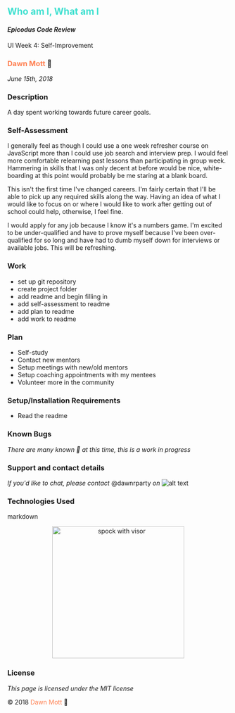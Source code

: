 <!-- Twitter icon from https://github.com/carlsednaoui/gitsocial -->
[1.1]: http://i.imgur.com/tXSoThF.png (twitter icon with padding)
## <span style="color: turquoise">Who am I, What am I</span>

#### _Epicodus Code Review_
UI Week 4: Self-Improvement

### <span style="color: coral">Dawn Mott</span> :sunrise_over_mountains:
_June 15th, 2018_

### Description
A day spent working towards future career goals.

### Self-Assessment
I generally feel as though I could use a one week refresher course on JavaScript more than I could use job search and interview prep. I would feel more comfortable relearning past lessons than participating in group week. Hammering in skills that I was only decent at before would be nice, white-boarding at this point would probably be me staring at a blank board.

This isn't the first time I've changed careers. I'm fairly certain that I'll be able to pick up any required skills along the way. Having an idea of what I would like to focus on or where I would like to work after getting out of school could help, otherwise, I feel fine.

I would apply for any job because I know it's a numbers game. I'm excited to be under-qualified and have to prove myself because I've been over-qualified for so long and have had to dumb myself down for interviews or available jobs. This will be refreshing.


### Work
- set up git repository
- create project folder
- add readme and begin filling in
- add self-assessment to readme
- add plan to readme
- add work to readme

### Plan
- Self-study
- Contact new mentors
- Setup meetings with new/old mentors
- Setup coaching appointments with my mentees
- Volunteer more in the community

### Setup/Installation Requirements
* Read the readme


### Known Bugs

_There are many known :bug: at this time, this is a work in progress_

### Support and contact details

_If you'd like to chat, please contact_ @dawnrparty _on_ ![alt text][1.1]

### Technologies Used
markdown


<div style="text-align:center"><img src="https://i.gifer.com/HysY.gif" alt="spock with visor" width="300"></div>

### License

*This page is licensed under the MIT license*

&copy; 2018 <span style="color: coral">Dawn Mott</span> :sunrise_over_mountains:
